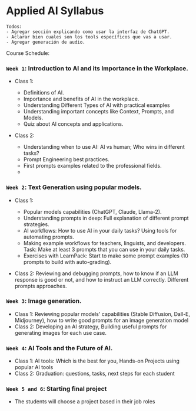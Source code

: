 # Applied AI Syllabus

```
Todos:
- Agregar sección explicando como usar la interfaz de ChatGPT.
- Aclarar bien cuales son los tools específicos que vas a usar.
- Agregar generación de audio.
```

Course Schedule:

### `Week 1`: Introduction to AI and its Importance in the Workplace.  

- Class 1:
  - Definitions of AI.
  - Importance and benefits of AI in the workplace.
  - Understanding Different Types of AI with practical examples
  - Understanding important concepts like Context, Prompts, and Models.
  - Quiz about AI concepts and applications.

- Class 2:
  - Understanding when to use AI: AI vs human; Who wins in different tasks?
  - Prompt Engineering best practices.
  - First prompts examples related to the professional fields.
  - 

### `Week 2`: Text Generation using popular models.  

- Class 1:
  - Popular models capabilities (ChatGPT, Claude, Llama-2).
  - Understanding prompts in deep: Full explanation of different prompt strategies.
  - AI workflows: How to use AI in your daily tasks? Using tools for automating prompts.
  - Making example workflows for teachers, linguists, and developers. Task: Make at least 3 prompts that you can use in your daily tasks.
  - Exercises with LearnPack: Start to make some prompt examples (10 prompts to build with auto-grading).
    
- Class 2: Reviewing and debugging prompts, how to know if an LLM response is good or not, and how to instruct an LLM correctly. Different prompts approaches.

### `Week 3`: Image generation.  

- Class 1: Reviewing popular models' capabilities (Stable Diffusion, Dall-E, Midjourney), how to write good prompts for an image generation model
- Class 2: Developing an AI strategy, Building useful prompts for generating images for each use case.

### `Week 4`: AI Tools and the Future of AI.  

- Class 1: AI tools: Which is the best for you, Hands-on Projects using popular AI tools
- Class 2: Graduation: questions, tasks, next steps for each student

### `Week 5 and 6`: Starting final project 

- The students will choose a project based in their job roles 
